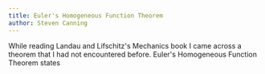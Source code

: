 ```yaml
---
title: Euler's Homogeneous Function Theorem
author: Steven Canning
---
```


While reading Landau and Lifschitz's Mechanics book I came across a theorem that I had not encountered before.
Euler's Homogeneous Function Theorem states
